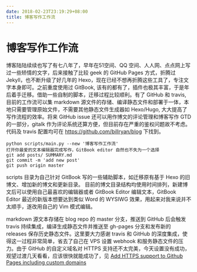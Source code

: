 ```yaml
---
date: 2018-02-23T23:19:29+08:00
title: 博客写作工作流
---
```


# 博客写作工作流

博客陆陆续续也写了有七八年了，早年在51空间、QQ 空间、人人网、点点网上写过一些矫情的文字，后来接触了比较 geek 的 GitHub Pages 方式，折腾过 Jekyll，也不断升级了好几年的 Hexo，现在已经不想再折腾这些工具了，专注文字本身即可。之前重度使用过 GitBook, 该有的都有了，插件也极其丰富，于是年后着手迁移。借助一些自制的脚本，迁移过程比较顺利。有了 GitHub 和 travis, 目前的工作流可以集 markdown 源文件的存储、编译静态文件和部署于一体，本地只需要管理原始文件，不需要其他静态文件生成器如 Hexo/Hugo, 大大提高了写作流程的效率。将来 GitHub issue 还可以用作博文的评论管理和博客写作 GTD 的一部分，gitalk 作为评论系统还算方便，但目前存在严重的鉴权问题故不考虑。代码及 travis 配置均可在 <https://github.com/billryan/blog> 下找到。

```
python scripts/main.py --new '博客写作工作流'
打开你最爱的文本编辑器完成写作，GitBook editor 自然也不失为一个选择
git add posts/ SUMMARY.md
git commit -m 'add new post'
git push origin master
```

scripts 目录为自己针对 GitBook 写的一些辅助脚本，如迁移原有基于 Hexo 的旧博文、增加新的博文和更新目录。
目前的博文目录结构均使用时间排列，新建博文后可以使用自己最喜欢的编辑器或者 GitBook Editor 编辑文本，GitBook Editor 最近的新版本想要达到类似 Word 的 WYSIWG 效果，用起来对我来说并不太顺手，遂改用自己的 Vim 模式编辑。

markdown 源文本存储在 blog repo 的 master 分支，推送到 GitHub 后会触发 travis 持续集成，编译生成静态文件并推送至 gh-pages 分支和发布新的 releases 保存历史静态文件。这里要大力感谢 travis 和 GitHub 的深度集成，使得这一过程非常简单，省去了自己在 VPS 设置 webhook 和服务静态文件的压力。由于 GitHub 的自定义域名对 HTTPS 支持还不太完美，今天设置没有成功，观望过渡几天看看，应该很快就能成功了，见 [Add HTTPS support to Github Pages including custom domains](https://github.com/isaacs/github/issues/156)

